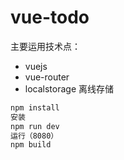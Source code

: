 # vue-todo

主要运用技术点：  
- vuejs
- vue-router
- localstorage 离线存储


```bash
npm install  
安装
npm run dev
运行（8080）
npm build
```